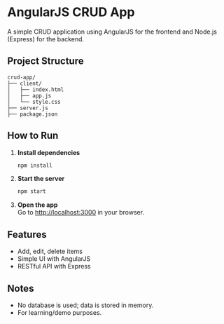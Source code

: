# AngularJS CRUD App

A simple CRUD application using AngularJS for the frontend and Node.js (Express) for the backend.

## Project Structure

```
crud-app/
├── client/
│   ├── index.html
│   ├── app.js
│   └── style.css
├── server.js
├── package.json
```

## How to Run

1. **Install dependencies**  
   ```bash
   npm install
   ```

2. **Start the server**  
   ```bash
   npm start
   ```

3. **Open the app**  
   Go to [http://localhost:3000](http://localhost:3000) in your browser.

## Features

- Add, edit, delete items
- Simple UI with AngularJS
- RESTful API with Express

## Notes

- No database is used; data is stored in memory.
- For learning/demo purposes.
